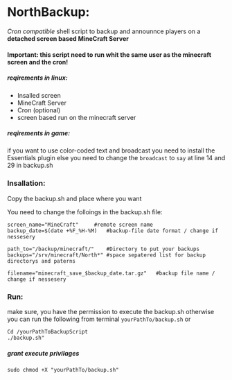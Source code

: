 # NorthBackup:
*Cron compatible* shell script to backup and announnce players on a **detached screen based MineCraft Server**

#### Important: this script need to run whit the same user as the minecraft screen and the cron!

##### reqirements in linux:
- Insalled screen
- MineCraft Server
- Cron (optional)
- screen based run on the minecraft server


##### reqirements in game:
if you want to use color-coded text and broadcast you need to install the Essentials plugin
else you need to change the ```broadcast``` to ```say``` at line 14 and 29 in backup.sh


### Insallation:
Copy the backup.sh and place where you want

You need to change the folloings in the backup.sh file:
```
screen_name="MineCraft"		#remote screen name
backup_date=$(date +%F_%H-%M)	#backup-file date format / change if nessesery

path_to="/backup/minecraft/"	#Directory to put your backups
backups="/srv/minecraft/North*" #space sepatered list for backup directorys and paterns

filename="minecraft_save_$backup_date.tar.gz"	#backup file name / change if nessesery
```

### Run:
make sure, you have the permission to execute the backup.sh
otherwise you can run the following from terminal
```yourPathTo/backup.sh```
or
```
Cd /yourPathToBackupScript
./backup.sh"
```

##### grant execute privilages
```
sudo chmod +X "yourPathTo/backup.sh"
```